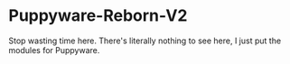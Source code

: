 # Puppyware-Reborn-V2
Stop wasting time here. There's literally nothing to see here, I just put the modules for Puppyware.
